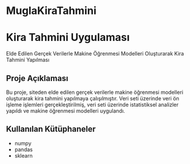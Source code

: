 # MuglaKiraTahmini

# Kira Tahmini Uygulaması
Elde Edilen Gerçek Verilerle Makine Öğrenmesi Modelleri Oluşturarak Kira Tahmini Yapılması

## Proje Açıklaması
Bu proje, siteden elde edilen gerçek verilerle makine öğrenmesi modelleri oluşturarak kira tahmini yapılmaya çalışılmıştır. Veri seti üzerinde veri ön işleme işlemleri gerçekleştirilmiş, veri seti üzerinde istatistiksel analizler yapıldı ve makine öğrenmesi modelleri uygulandı.

## Kullanılan Kütüphaneler
- numpy
- pandas
- sklearn
